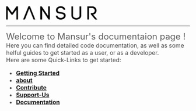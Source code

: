 #
<img src="images/textOnly_black.png" width="250"/>
<hr>
<font color = #5f5f5f size = 5pt>
Welcome to Mansur's documentaion page !
</font>
<font color = #494949 size = 3pt>
<br>
Here you can find detailed code documentation, as well as some helful guides to get started as a user, or as a developer.
<br>Here are some Quick-Links to get started:
<b><ul>
  <li><a href="installation/" title="Installation" class="md-nav__link"> Getting Started </a></li>
  <li><a href="About/" title="About Mansur" class="md-nav__link"> about </a> </li>
  <li><a href="contribute/" title="Contribute" class="md-nav__link"> Contribute </a> </li>
  <li><a href="supportUs/" title="Support-Us" class="md-nav__link"> Support-Us </a> </li>
  <li><a href="arguments/" title="documentation" class="md-nav__link"> Documentation </a> </li>
</ul></b>
</font>
<font size = 20pt color>
<a href="https://github.com/asaf-b" class="fa fa-github" target="_blank"></a>
<a href="https://www.youtube.com/channel/UCMjNlJjSxIam--3u87oh5PQ" class="fa fa-youtube" target="_blank"></a>
<a href="https://twitter.com/mansurRig" class="fa fa-twitter" target="_blank"></a>
<a href="https://www.linkedin.com/in/asaf-ben-zur/" class="fa fa-linkedin" target="_blank"></a>
<a href="https://www.imdb.com/name/nm8262040/?ref_=nv_sr_3" class="fa fa-imdb" target="_blank"></a>
</font>